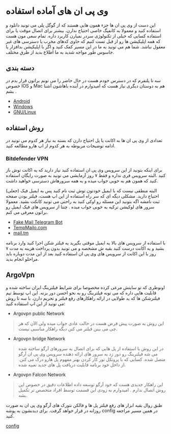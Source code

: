 # وی پی ان های آماده استفاده 
این دست از وی پی ان ها جزء همون هایی هستند که از گوگل پلی می تونید دانلود و استفاده کنید و معمولا به کانفیگ خاصی احتیاج ندارن. بیشتر برای اتصال موقت یا برای استفاده کسایی که خیلی از تکنولوژی سردر نمیارن کاربرد داره. تمام سعی مون هست که همه اپلیکیشن ها رو از قبل تست کنیم که حاوی کدهای مخرب یا دسترسی های غیر معقول نباشد. شما هم می تونید به ما در این مسیر کمک کنید و اگر با اپلیکیشن بدافزار یا جاسوس طور مواجه شدید به ما اطلاع بدید از طرق مختلف. 

## دسته بندی 
سه تا پلتفرم که در دسترس خودم هست در حال حاضر را می تونم براتون قرار بدم در خصوص IOS و Mac هم به دوستان دیگری نیاز هست که امیدوارم در آینده باهاشون آشنا بشم . 
- [Android](/vpn/apps/android)
- [Windows](/vpn/apps/windows)
- [GNU/Linux](/vpn/apps/linux)

## روش استفاده 
تعدادی از وی پی ان ها به اکانت یا پل احتیاج دارن که بسته به نیاز هر کدوم می تونید در ادامه توضیحات مربوطه به هر کدوم از اپ هارو مطالعه کنید. 


###  Bitdefender VPN 
برای اینکه بتونید از این سرویس وی پی ان استفاده کنید نیاز دارید که یه اکانت توش باز کنید .البته سرویس فری نداره و فقط ۷ روز آزمایشی می تونید به صورت رایگان استفاده کنید که همون هم به خوبی جواب میده و به همه سرورهاش دسترسی خواهید داشت. 

البته منطقی نیست که با ایمیل خودتون توش ثبت نام کنید پس به ایمیل فیک (جعلی) احتیاج دارید. مشکلی دیگه ای که سر راه استفاده از این اپ هست، فیلتر بودن صفحه ثبت نامشه اگه بتونید این مسئله رو اوکی کنید به راحتی می تونید کانکت بشید. معمولا سرور های لوکیشن ترکیه به خوبی جواب میده . چنتا از سرویس های فیک ایمیل رو براتون معرفی می کنم. 
  
  - [Fake Mail Telegram Bot](https://t.me/fakemailbot)
  - [TempMailo.com](https://t.me/fakemailbot)
  - [mail.tm](https://mail.tm/en/)

با استفاده از سرویس های بالا یه ایمیل موقتی بگیرید یه فیلتر شکن اجرا کنید وارد برنامه بشید و یه اکانت درست کنید بقیه ش مشخصه و می تونید بدون پرداخت هزینه به مدت ۷ روز با این اکانت از سرویس های وی پی ان استفاده کنید بعد از این مدت دوباره باید مراحلو انجام بدید. 

## ArgoVpn 
اونوطری که تو سایتش مرعی کرده مخصوصا برای شرایط فیلترینگ ایران ساخته شده و قابلیت هایی داره که می تونه فیلترینگ رو به نحو احسن دور بزنه. این اپ توسط تیم فیلترشکن ها که ید طولایی در ارائه راهکارهای رفع فیلتر و تحریم دارن. با سه تا روش می تونید از این اپ استفاده کنید: 
  
  - Argovpn public Network
  > این روش به صورت پیش فرض هست در حالت عادی جواب میده ولی الآن که هر چی می بینن فیلتر می کنن دیگه راهکار مناسبی نیست. 
  - Argovpn bridge Network 
  > در این روش با استفاده از پل هایی که برای اتصال به سرورهای آرگو ساخته شده می شه فیلترینگ رو دور زد به سرور های ارائه دهنده سرویس وی پی ان آرگو متصل شده. کسایی که با پروتکل تور کار کردن بهتر مفهوم پل هارو درک می کنن. از داخل خود برنامه قابلیت دریافت پل های جدید تعبیه شده. 
  - Argovpn Falcon Network 
  > این راهکار جدیدی هست که خود آرگو توسعه داده اطلاعات دقیق در خصوص این روش اتصال ندارم . امیدوارم به زودی این قسمت توسط افراد متخصص تر تکمیل بشه. 

طبق روال بقیه ابزار های رفع فیلتر پل ها و فالکن نتورک های آرگو وی پی ان به صورت روزانه در قرار خواهد گرفت. برای دیدنشون به پوشه config در همین مسیر مراجعه کنید. 

[config](/vpn/config)

